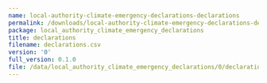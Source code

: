 ```yaml
---
name: local-authority-climate-emergency-declarations-declarations
permalink: /downloads/local-authority-climate-emergency-declarations-declarations/0
package: local_authority_climate_emergency_declarations
title: declarations
filename: declarations.csv
version: '0'
full_version: 0.1.0
file: /data/local_authority_climate_emergency_declarations/0/declarations.csv
---
```

